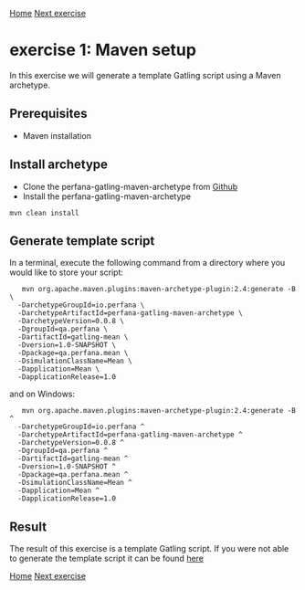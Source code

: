 [Home](index.md) 
[Next exercise](exercise-2.md)  


# exercise 1: Maven setup

In this exercise we will generate a template Gatling script using a Maven archetype.

## Prerequisites 

* Maven installation

## Install archetype

* Clone the perfana-gatling-maven-archetype from [Github](https://github.com/perfana/perfana-gatling-maven-archetype)
* Install the perfana-gatling-maven-archetype

```
mvn clean install
```

## Generate template script

In a terminal, execute the following command from a directory where you would like to store your script:


```  
   mvn org.apache.maven.plugins:maven-archetype-plugin:2.4:generate -B \
  -DarchetypeGroupId=io.perfana \
  -DarchetypeArtifactId=perfana-gatling-maven-archetype \
  -DarchetypeVersion=0.0.8 \
  -DgroupId=qa.perfana \
  -DartifactId=gatling-mean \
  -Dversion=1.0-SNAPSHOT \
  -Dpackage=qa.perfana.mean \
  -DsimulationClassName=Mean \
  -Dapplication=Mean \
  -DapplicationRelease=1.0   
```   

and on Windows:

```  
   mvn org.apache.maven.plugins:maven-archetype-plugin:2.4:generate -B ^
  -DarchetypeGroupId=io.perfana ^
  -DarchetypeArtifactId=perfana-gatling-maven-archetype ^
  -DarchetypeVersion=0.0.8 ^
  -DgroupId=qa.perfana ^
  -DartifactId=gatling-mean ^
  -Dversion=1.0-SNAPSHOT ^
  -Dpackage=qa.perfana.mean ^
  -DsimulationClassName=Mean ^
  -Dapplication=Mean ^
  -DapplicationRelease=1.0   
```


## Result

The result of this exercise is a template Gatling script. If you were not able to generate the template script it can be found [here](https://github.com/perfana/perfana-gatling-workshop/tree/workshop/exercise-1)  
  
[Home](index.md) 
[Next exercise](exercise-2.md)  
  
